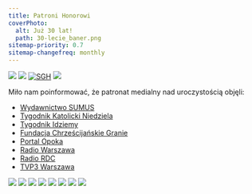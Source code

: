 ```yaml
---
title: Patroni Honorowi
coverPhoto:
  alt: Już 30 lat!
  path: 30-lecie_baner.png
sitemap-priority: 0.7
sitemap-changefreq: monthly
---
```


<a href="https://www.pw.edu.pl/" id="pw" target="_blank" ><img src="/Strona/30-lecie/Patroni-i-sponsorzy/pw.png" class="patronH" /></a>
<a href="https://www.mazovia.pl/" id="mazowsze" target="_blank" ><img src="/Strona/30-lecie/Patroni-i-sponsorzy/mazowsze.jpg" class="patronH" /></a>
<a href="http://www.sgh.waw.pl/pl/Strony/default.aspx" id="sgh" target="_blank" ><img src="/Strona/30-lecie/Patroni-i-sponsorzy/SGHlogotypPL.png" alt="SGH" class="patronH" /></a>
<a href="http://www.mkidn.gov.pl/" id="mkidn" target="_blank" ><img src="/Strona/30-lecie/Patroni-i-sponsorzy/mkidn.png" class="patronH" /></a>

Miło nam poinformować, że patronat medialny nad uroczystością objęli:

- [Wydawnictwo SUMUS](https://www.sumuswydawnictwo.pl/)
- [Tygodnik Katolicki Niedziela](http://niedziela.pl/)
- [Tygodnik Idziemy](http://idziemy.pl/)
- [Fundacja Chrześcijańskie Granie](https://fundacja.chrzescijanskiegranie.pl)
- [Portal Opoka](https://opoka.org.pl)
- [Radio Warszawa](https://radiowarszawa.com.pl)
- [Radio RDC](https://www.rdc.pl/)
- [TVP3 Warszawa](https://warszawa.tvp.pl/)

<!--<a href="https://www.sumuswydawnictwo.pl/" class="patrolink"></a>-->
<img src="/Strona/30-lecie/Patroni-i-sponsorzy/SUMUS_logo.png" id="sumus" />
<img src="/Strona/30-lecie/Patroni-i-sponsorzy/Niedziela_logo2.jpg" id="niedziela" />
<img src="/Strona/30-lecie/Patroni-i-sponsorzy/Idziemy_logo.png" id="idziemy" />
<img src="/Strona/30-lecie/Patroni-i-sponsorzy/Chrześcijańskie_granie_logo.jpg" id="chrzescijanskiegranie" />
<img src="/Strona/30-lecie/Patroni-i-sponsorzy/Opoka_logo.jpg" id="opoka" />
<img src="/Strona/30-lecie/Patroni-i-sponsorzy/Radio_Warszawa_logo.png" id="radiowarszawa" />
<img src="/Strona/30-lecie/Patroni-i-sponsorzy/LOGO_RDC.jpg" class="patron" />
<img src="/Strona/30-lecie/Patroni-i-sponsorzy/Tvp3warszawa2016.jpg" id="tvp" />
